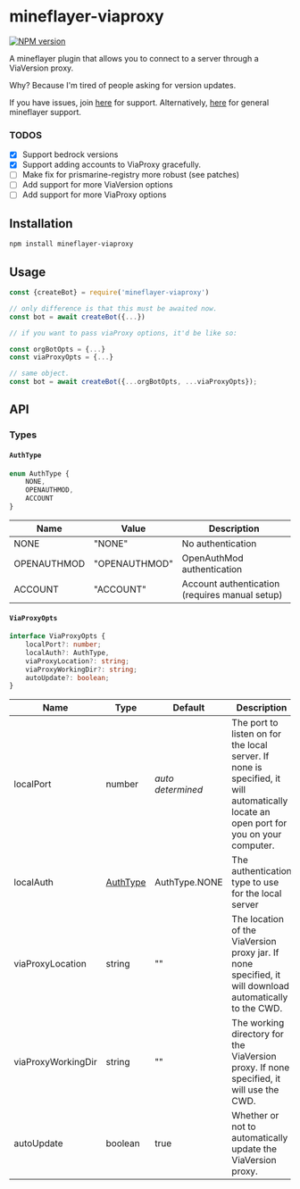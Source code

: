 # mineflayer-viaproxy

[![NPM version](https://img.shields.io/npm/v/mineflayer-viaproxy.svg)](http://npmjs.com/package/mineflayer-viaproxy)


A mineflayer plugin that allows you to connect to a server through a ViaVersion proxy.

Why? Because I'm tired of people asking for version updates.

If you have issues, join [here](https://discord.gg/g3w4G88y) for support. 
Alternatively, [here](https://discord.gg/prismarinejs-413438066984747026) for general mineflayer support.

### TODOS
- [x] Support bedrock versions
- [x] Support adding accounts to ViaProxy gracefully.
- [ ] Make fix for prismarine-registry more robust (see patches) 
- [ ] Add support for more ViaVersion options
- [ ] Add support for more ViaProxy options

## Installation

```bash
npm install mineflayer-viaproxy
```

## Usage

```js
const {createBot} = require('mineflayer-viaproxy')

// only difference is that this must be awaited now.
const bot = await createBot({...})

// if you want to pass viaProxy options, it'd be like so:

const orgBotOpts = {...}
const viaProxyOpts = {...}

// same object. 
const bot = await createBot({...orgBotOpts, ...viaProxyOpts});

```

## API

<!-- export enum AuthType {
    NONE = "NONE",
    OPENAUTHMOD = "OPENAUTHMOD",
    ACCOUNT = "ACCOUNT",
}

export interface ViaProxyOpts {
    localPort?: number;
    localAuth?: AuthType,
    viaProxyLocation?: string;
} -->

### Types

#### `AuthType`

```ts
enum AuthType {
    NONE,
    OPENAUTHMOD,
    ACCOUNT
}
```
| Name | Value | Description |
|------|-------|-------------|
| NONE | "NONE" | No authentication |
| OPENAUTHMOD | "OPENAUTHMOD" | OpenAuthMod authentication |
| ACCOUNT | "ACCOUNT" | Account authentication (requires manual setup) |

#### `ViaProxyOpts`

```ts
interface ViaProxyOpts {
    localPort?: number;
    localAuth?: AuthType,
    viaProxyLocation?: string;
    viaProxyWorkingDir?: string;
    autoUpdate?: boolean;
}
```

| Name | Type | Default | Description |
|------|------|---------|-------------|
| localPort | number | *auto determined* | The port to listen on for the local server. If none is specified, it will automatically locate an open port for you on your computer. |
| localAuth | <a href="#authtype">AuthType</a> | AuthType.NONE | The authentication type to use for the local server |
| viaProxyLocation | string | "" | The location of the ViaVersion proxy jar. If none specified, it will download automatically to the CWD. |
| viaProxyWorkingDir | string | "" | The working directory for the ViaVersion proxy. If none specified, it will use the CWD. |
| autoUpdate | boolean | true | Whether or not to automatically update the ViaVersion proxy. |


